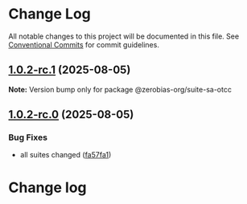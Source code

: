 # Change Log

All notable changes to this project will be documented in this file.
See [Conventional Commits](https://conventionalcommits.org) for commit guidelines.

## [1.0.2-rc.1](https://github.com/zerobias-org/suite/compare/@zerobias-org/suite-sa-otcc@1.0.2-rc.0...@zerobias-org/suite-sa-otcc@1.0.2-rc.1) (2025-08-05)

**Note:** Version bump only for package @zerobias-org/suite-sa-otcc





## [1.0.2-rc.0](https://github.com/zerobias-org/suite/compare/@zerobias-org/suite-sa-otcc@1.0.1...@zerobias-org/suite-sa-otcc@1.0.2-rc.0) (2025-08-05)


### Bug Fixes

* all suites changed ([fa57fa1](https://github.com/zerobias-org/suite/commit/fa57fa1af7628003297df46b2d7740fe95bd2666))





# Change log
